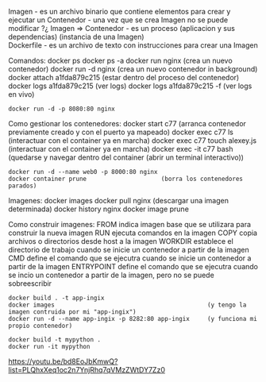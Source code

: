 Imagen               - es un archivo binario que contiene elementos para crear y ejecutar un Contenedor - una vez que se crea Imagen no se puede modificar ?¿
Imagen => Contenedor - es un proceso (aplicacion y sus dependencias) (instancia de una Imagen)               
Dockerfile           - es un archivo de texto con instrucciones para crear una Imagen                       


Comandos:
    docker ps
    docker ps -a
    docker run nginx            (crea un nuevo contenedor)
    docker run -d nginx         (crea un nuevo contenedor in background)
    docker attach a1fda879c215  (estar dentro del proceso del contenedor)
    docker logs a1fda879c215    (ver logs)
    docker logs a1fda879c215 -f (ver logs en vivo)

    docker run -d -p 8080:80 nginx


Como gestionar los contenedores:
    docker start c77                           (arranca contenedor previamente creado y con el puerto ya mapeado)
    docker exec c77 ls                         (interactuar con el container ya en marcha)
    docker exec c77 touch alexey.js            (interactuar con el container ya en marcha)
    docker exec -it c77 bash                   (quedarse y navegar dentro del container (abrir un terminal interactivo))

    docker run -d --name web0 -p 8000:80 nginx
    docker container prune                     (borra los contenedores parados)


Imagenes:
    docker images
    docker pull nginx                       (descargar una imagen determinada)
    docker history nginx
    docker image prune


Como construir imagenes:
    FROM indica imagen base que se utilizara para construir la nueva imagen
    RUN ejecuta comandos en la imagen
    COPY copia archivos o directorios desde host a la imagen
    WORKDIR establece el directorio de trabajo cuando se inicie un contenedor a partir de la imagen
    CMD define el comando que se ejecutra cuando se inicie un contenedor a partir de la imagen
    ENTRYPOINT define el comando que se ejecutra cuando se incio un contenedor a partir de la imagen, pero no se puede sobreescribir

    docker build . -t app-ingix
    docker images                                           (y tengo la imagen contruida por mi "app-ingix")
    docker run -d --name app-ingix -p 8282:80 app-ingix     (y funciona mi propio contenedor)

    docker build -t mypython .
    docker run -it mypython






https://youtu.be/bd8EoJbKmwQ?list=PLQhxXeq1oc2n7YnjRhq7qVMzZWtDY7Zz0